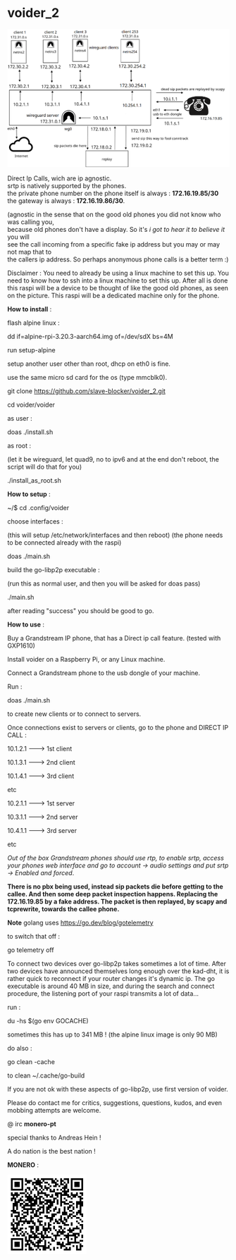 # voider_2

![tiefer](tiefer.png)


Direct Ip Calls, wich are ip agnostic.\
srtp is natively supported by the phones.\
the private phone number on the phone itself is always : **172.16.19.85/30**\
the gateway is always : **172.16.19.86/30**.

(agnostic in the sense that on the good old phones you did not know who was calling you,\
because old phones don't have a display. So it's _i got to hear it to believe it_ you will\
see the call incoming from a specific fake ip address but you may or may not map that to\
the callers ip address. So perhaps anonymous phone calls is a better term :)

Disclaimer : 
You need to already be using a linux machine to set this up.
You need to know how to ssh into a linux machine to set this up.
After all is done this raspi will be a device to be thought of like the good old phones,
as seen on the picture. This raspi will be a dedicated machine only for the phone.


**How to install** :

flash alpine linux :

dd if=alpine-rpi-3.20.3-aarch64.img of=/dev/sdX bs=4M

run setup-alpine

setup another user other than root, dhcp on eth0 is fine.

use the same micro sd card for the os (type mmcblk0).

git clone https://github.com/slave-blocker/voider_2.git

cd voider/voider

as user :

doas ./install.sh

as root :

(let it be wireguard, let quad9, no to ipv6 and at the end don't reboot, the script will do that for you)

./install_as_root.sh

**How to setup** :

~/$ cd .config/voider

choose interfaces :

(this will setup /etc/network/interfaces and then reboot)
(the phone needs to be connected already with the raspi)

doas ./main.sh

build the go-libp2p executable :

(run this as normal user, and then you will be asked for doas pass)

./main.sh

after reading "success" you should be good to go.

**How to use** :

Buy a Grandstream IP phone, that has a Direct ip call feature. (tested with GXP1610)

Install voider on a Raspberry Pi, or any Linux machine.

Connect a Grandstream phone to the usb dongle of your machine.

Run : 

doas ./main.sh

to create new clients or to connect to servers.
  
Once connections exist to servers or clients,
go to the phone and DIRECT IP CALL : 

10.1.2.1 ---> 1st client

10.1.3.1 ---> 2nd client 

10.1.4.1 ---> 3rd client

etc

10.2.1.1 ---> 1st server 

10.3.1.1 ---> 2nd server 

10.4.1.1 ---> 3rd server

etc

_Out of the box Grandstream phones should use rtp, to enable srtp, access your phones web interface
and go to account -> audio settings and put srtp -> Enabled and forced_.

**There is no pbx being used, instead sip packets die before getting to the callee.
And then some deep packet inspection happens. Replacing the 172.16.19.85 by a fake address.
The packet is then replayed, by scapy and tcprewrite, towards the callee phone.**

**Note**
golang uses https://go.dev/blog/gotelemetry

to switch that off :

go telemetry off

To connect two devices over go-libp2p takes sometimes a lot of time. After two devices have announced
themselves long enough over the kad-dht, it is rather quick to reconnect if your router changes it's dynamic ip.
The go executable is around 40 MB in size, and during the search and connect procedure, the listening port of your raspi
transmits a lot of data... 

run :

du -hs $(go env GOCACHE)

sometimes this has up to 341 MB ! (the alpine linux image is only 90 MB)

do also :

go clean -cache

to clean ~/.cache/go-build

If you are not ok with these aspects of go-libp2p, use first version of voider.


Please do contact me for critics, suggestions, questions, kudos, and even mobbing attempts are welcome.

@ irc   **monero-pt**

special thanks to Andreas Hein !

A do nation is the best nation !

**MONERO** :

![xmr](xmr.gif)

